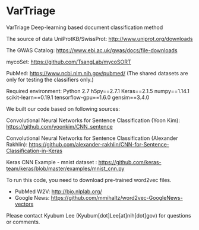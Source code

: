 # VarTriage

VarTriage Deep-learning based document classification method

The source of data
UniProtKB/SwissProt: http://www.uniprot.org/downloads

The GWAS Catalog: https://www.ebi.ac.uk/gwas/docs/file-downloads

mycoSet: https://github.com/TsangLab/mycoSORT

PubMed: https://www.ncbi.nlm.nih.gov/pubmed/
(The shared datasets are only for testing the classifiers only.)

Required environment: 
Python 2.7
h5py==2.7.1
Keras==2.1.5
numpy==1.14.1
scikit-learn==0.19.1
tensorflow-gpu==1.6.0
gensim==3.4.0

We built our code based on following sources: 

Convolutional Neural Networks for Sentence Classification (Yoon Kim):
https://github.com/yoonkim/CNN_sentence

Convolutional Neural Networks for Sentence Classification (Alexander Rakhlin): 
https://github.com/alexander-rakhlin/CNN-for-Sentence-Classification-in-Keras

Keras CNN Example - mnist dataset : 
https://github.com/keras-team/keras/blob/master/examples/mnist_cnn.py

To run this code, you need to download pre-trained word2vec files. 
 - PubMed W2V: http://bio.nlplab.org/ 
 - Google News: https://github.com/mmihaltz/word2vec-GoogleNews-vectors

Please contact Kyubum Lee (Kyubum[dot]Lee[at]nih[dot]gov) for questions or comments.
